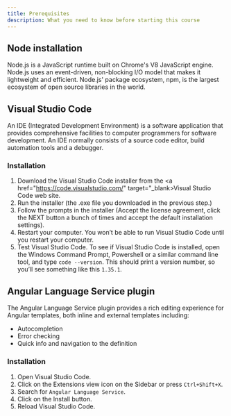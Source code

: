 ```yaml
---
title: Prerequisites
description: What you need to know before starting this course
---
```


## Node installation

Node.js is a JavaScript runtime built on Chrome's V8 JavaScript engine. Node.js uses an event-driven, non-blocking I/O model that makes it lightweight and efficient. Node.js' package ecosystem, npm, is the largest ecosystem of open source libraries in the world.

## Visual Studio Code

An IDE (Integrated Development Environment) is a software application that provides comprehensive facilities to computer programmers for software development. An IDE normally consists of a source code editor, build automation tools and a debugger.

### Installation

1. Download the Visual Studio Code installer from the <a href="https://code.visualstudio.com/" target="_blank>Visual Studio Code web site</a>.
2. Run the installer (the .exe file you downloaded in the previous step.)
3. Follow the prompts in the installer (Accept the license agreement, click the NEXT button a bunch of times and accept the default installation settings).
4. Restart your computer. You won’t be able to run Visual Studio Code until you restart your computer.
5. Test Visual Studio Code. To see if Visual Studio Code is installed, open the Windows Command Prompt, Powershell or a similar command line tool, and type `code --version`. This should print a version number, so you’ll see something like this `1.35.1`.


## Angular Language Service plugin

The Angular Language Service plugin provides a rich editing experience for Angular templates, both inline and external templates including:

- Autocompletion
- Error checking
- Quick info and navigation to the definition

### Installation

1. Open Visual Studio Code.
2. Click on the Extensions view icon on the Sidebar or press `Ctrl+Shift+X`.
3. Search for `Angular Language Service`.
4. Click on the Install button.
5. Reload Visual Studio Code.
